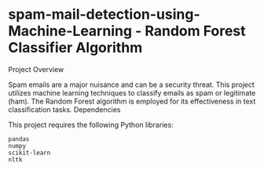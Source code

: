 # spam-mail-detection-using-Machine-Learning - Random Forest Classifier Algorithm

Project Overview

Spam emails are a major nuisance and can be a security threat. This project utilizes machine learning techniques to classify emails as spam or legitimate (ham). The Random Forest algorithm is employed for its effectiveness in text classification tasks.
Dependencies

This project requires the following Python libraries:

    pandas
    numpy
    scikit-learn
    nltk
